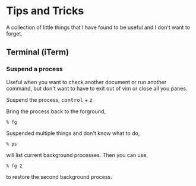 # Tips and Tricks

A collection of little things that I have found to be useful and I don't
want to forget.

## Terminal (iTerm)

### Suspend a process
Useful when you want to check another document or run another command, but don't
want to have to exit out of vim or close all you panes.

Suspend the process,
<kbd>control</kbd> + <kbd>z</kbd>

Bring the process back to the forground,

```
% fg
```

Suspended multiple things and don't know what to do,

```
% ps
```

will list current background processes.
Then you can use,

```
% fg 2
```

to restore the second background process.
